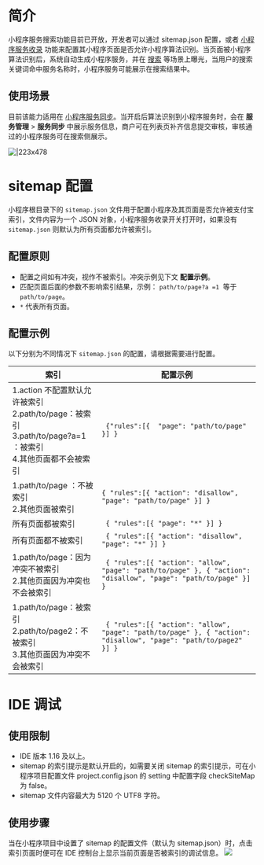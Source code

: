 
# 简介
小程序服务搜索功能目前已开放，开发者可以通过 sitemap.json 配置，或者 [小程序服务收录](https://opendocs.alipay.com/mini/operation/service-included) 功能来配置其小程序页面是否允许小程序算法识别。当页面被小程序算法识别后，系统自动生成小程序服务，并在 [搜索](https://opendocs.alipay.com/mini/operation/search-service) 等场景上曝光，当用户的搜索关键词命中服务名称时，小程序服务可能展示在搜索结果中。

## 使用场景
目前该能力适用在 [小程序服务同步](https://opendocs.alipay.com/mini/operation/service-synchronization)。当开启后算法识别到小程序服务时，会在 **服务管理** > **服务同步** 中展示服务信息，商户可在列表页补齐信息提交审核，审核通过的小程序服务可在搜索侧展示。 

![|223x478](https://intranetproxy.alipay.com/skylark/lark/0/2020/png/10334/1603681765167-162909ae-3f22-4bb9-8af9-b569c879f894.png#align=left&display=inline&height=478&margin=%5Bobject%20Object%5D&originHeight=954&originWidth=445&status=done&style=none&width=223)    

# sitemap 配置
小程序根目录下的 `sitemap.json` 文件用于配置小程序及其页面是否允许被支付宝索引，文件内容为一个 JSON 对象，小程序服务收录开关打开时，如果没有 `sitemap.json` 则默认为所有页面都允许被索引。 

## 配置原则 

- 配置之间如有冲突，视作不被索引。冲突示例见下文 **配置示例**。
- 匹配页面后面的参数不影响索引结果，示例： `path/to/page?a =1`  等于 `path/to/page`。
- `*` 代表所有页面。


## 配置示例
以下分别为不同情况下 `sitemap.json` 的配置，请根据需要进行配置。

| **索引** | **配置示例** |
| --- | --- |
| 1.action 不配置默认允许被索引 <br /> 2.path/to/page：被索引 <br /> 3.path/to/page?a=1 ：被索引<br /> 4.其他页面都不会被索引 |``` {"rules":[{  "page": "path/to/page" }] }``` |
| 1.path/to/page ：不被索引 <br /> 2.其他页面被索引 | ```{ "rules":[{ "action": "disallow", "page": "path/to/page" }] }``` |
| 所有页面都被索引 | ``` { "rules":[{ "page": "*" }] }``` |
| 所有页面都不被索引 | ``` { "rules":[{ "action": "disallow", "page": "*" }] }``` |
| 1.path/to/page：因为冲突不被索引 <br /> 2.其他页面因为冲突也不会被索引 | ``` { "rules":[{ "action": "allow", "page": "path/to/page" }, { "action": "disallow", "page": "path/to/page" }] }``` |
| 1.path/to/page：被索引 <br /> 2.path/to/page2：不被索引 <br /> 3.其他页面因为冲突不会被索引 | ``` { "rules":[{ "action": "allow", "page": "path/to/page" }, { "action": "disallow", "page": "path/to/page2" }] }``` |


# IDE 调试

## 使用限制

- IDE 版本 1.16 及以上。
- sitemap 的索引提示是默认开启的，如需要关闭 sitemap 的索引提示，可在小程序项目配置文件 project.config.json 的 setting 中配置字段 checkSiteMap 为 false。
- sitemap 文件内容最大为 5120 个 UTF8 字符。


## 使用步骤
当在小程序项目中设置了 sitemap 的配置文件（默认为 sitemap.json）时，点击索引页面时便可在 IDE 控制台上显示当前页面是否被索引的调试信息。
![](https://intranetproxy.alipay.com/skylark/lark/0/2020/png/236382/1604456350281-394bf8a6-71b3-4c6e-b5f3-cb2e885609db.png#align=left&display=inline&height=1041&margin=%5Bobject%20Object%5D&originHeight=1041&originWidth=1920&status=done&style=none&width=1920)
